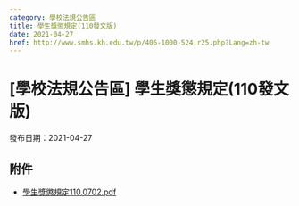 ```yaml
---
category: 學校法規公告區
title: 學生獎懲規定(110發文版)
date: 2021-04-27
href: http://www.smhs.kh.edu.tw/p/406-1000-524,r25.php?Lang=zh-tw
---
```


# [學校法規公告區] 學生獎懲規定(110發文版)

發布日期：2021-04-27



## 附件

- [學生獎懲規定110.0702.pdf](https://www.smhs.kh.edu.tw/var/file/0/1000/attach/39/pta_684_6239781_10641.pdf)
